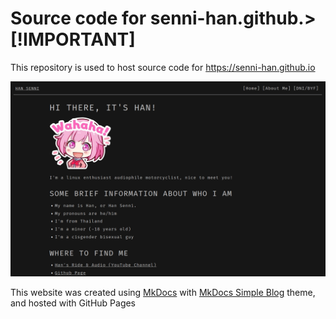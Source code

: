 # Source code for senni-han.github.> [!IMPORTANT]

This repository is used to host source code for https://senni-han.github.io

![Main Screenshot](screenshot.webp)

This website was created using [MkDocs](https://www.mkdocs.org/) with [MkDocs Simple Blog](https://fernandocelmer.github.io/mkdocs-simple-blog/) theme, and hosted with GitHub Pages
